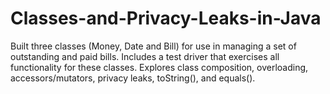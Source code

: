 # Classes-and-Privacy-Leaks-in-Java
Built three classes (Money, Date and Bill) for use in managing a set of outstanding and paid bills.  Includes a test driver that exercises all functionality for these classes.  Explores class composition, overloading, accessors/mutators, privacy leaks, toString(), and equals().

